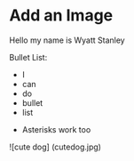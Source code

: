 # Add an Image

Hello my name is Wyatt Stanley 

Bullet List:

- I 
- can 
- do 
- bullet 
- list 

* Asterisks work too 


![cute dog] (cutedog.jpg)

